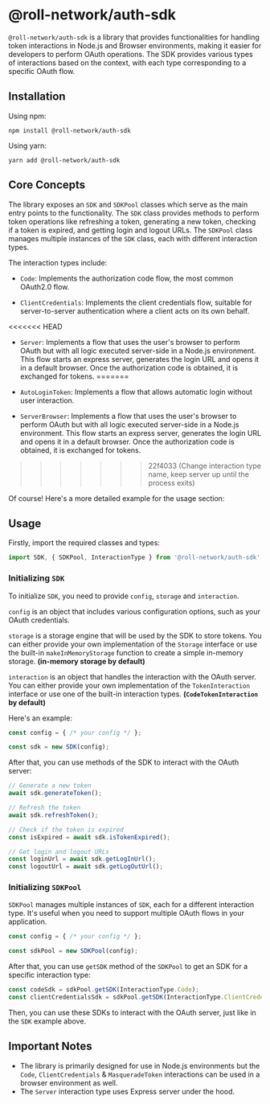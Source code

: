 # @roll-network/auth-sdk

`@roll-network/auth-sdk` is a library that provides functionalities for handling token interactions in Node.js and Browser environments, making it easier for developers to perform OAuth operations. The SDK provides various types of interactions based on the context, with each type corresponding to a specific OAuth flow. 

## Installation

Using npm:

```
npm install @roll-network/auth-sdk
```

Using yarn:

```
yarn add @roll-network/auth-sdk
```

## Core Concepts

The library exposes an `SDK` and `SDKPool` classes which serve as the main entry points to the functionality. The `SDK` class provides methods to perform token operations like refreshing a token, generating a new token, checking if a token is expired, and getting login and logout URLs. The `SDKPool` class manages multiple instances of the `SDK` class, each with different interaction types.

The interaction types include:

- `Code`: Implements the authorization code flow, the most common OAuth2.0 flow.

- `ClientCredentials`: Implements the client credentials flow, suitable for server-to-server authentication where a client acts on its own behalf.

<<<<<<< HEAD
- `Server`: Implements a flow that uses the user's browser to perform OAuth but with all logic executed server-side in a Node.js environment. This flow starts an express server, generates the login URL and opens it in a default browser. Once the authorization code is obtained, it is exchanged for tokens.
=======
- `AutoLoginToken`: Implements a flow that allows automatic login without user interaction.

- `ServerBrowser`: Implements a flow that uses the user's browser to perform OAuth but with all logic executed server-side in a Node.js environment. This flow starts an express server, generates the login URL and opens it in a default browser. Once the authorization code is obtained, it is exchanged for tokens.
>>>>>>> 22f4033 (Change interaction type name, keep server up until the process exits)

Of course! Here's a more detailed example for the usage section:

## Usage

Firstly, import the required classes and types:

```javascript
import SDK, { SDKPool, InteractionType } from '@roll-network/auth-sdk'
```

### Initializing `SDK`

To initialize `SDK`, you need to provide `config`, `storage` and `interaction`. 

`config` is an object that includes various configuration options, such as your OAuth credentials. 

`storage` is a storage engine that will be used by the SDK to store tokens. You can either provide your own implementation of the `Storage` interface or use the built-in `makeInMemoryStorage` function to create a simple in-memory storage. **(in-memory storage by default)**

`interaction` is an object that handles the interaction with the OAuth server. You can either provide your own implementation of the `TokenInteraction` interface or use one of the built-in interaction types. **(`CodeTokenInteraction` by default)**

Here's an example:

```javascript
const config = { /* your config */ };

const sdk = new SDK(config);
```

After that, you can use methods of the SDK to interact with the OAuth server:

```javascript
// Generate a new token
await sdk.generateToken();

// Refresh the token
await sdk.refreshToken();

// Check if the token is expired
const isExpired = await sdk.isTokenExpired();

// Get login and logout URLs
const loginUrl = await sdk.getLogInUrl();
const logoutUrl = await sdk.getLogOutUrl();
```

### Initializing `SDKPool`

`SDKPool` manages multiple instances of `SDK`, each for a different interaction type. It's useful when you need to support multiple OAuth flows in your application.

```javascript
const config = { /* your config */ };

const sdkPool = new SDKPool(config);
```

After that, you can use `getSDK` method of the `SDKPool` to get an SDK for a specific interaction type:

```javascript
const codeSdk = sdkPool.getSDK(InteractionType.Code);
const clientCredentialsSdk = sdkPool.getSDK(InteractionType.ClientCredentials);
```

Then, you can use these SDKs to interact with the OAuth server, just like in the `SDK` example above.

## Important Notes

- The library is primarily designed for use in Node.js environments but the `Code`, `ClientCredentials` & `MasqueradeToken` interactions can be used in a browser environment as well. 
- The `Server` interaction type uses Express server under the hood. 
